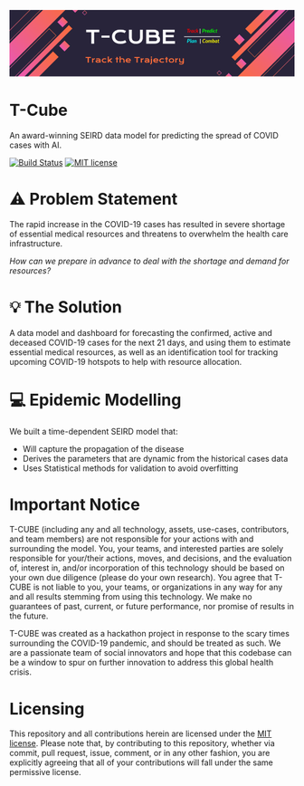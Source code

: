 ![[T-CUBE Logo]](https://github.com/T-Cube-AI/T-Cube/blob/main/README-Cover%202.png)
# T-Cube
An award-winning SEIRD data model for predicting the spread of COVID cases with AI.

[![Build Status](https://github.com/T-Cube-AI/T-Cube/workflows/Build%20Status/badge.svg)](https://github.com/T-Cube-AI/T-Cube/actions)
[![MIT license](https://img.shields.io/badge/License-MIT-blue.svg)](https://opensource.org/licenses/MIT)

# ⚠️ Problem Statement

The rapid increase in the COVID-19 cases has resulted in severe shortage of essential medical resources and threatens to overwhelm the health care infrastructure.

<i>How can we prepare in advance to deal with the shortage and demand for resources?</i>

# 💡 The Solution
A data model and dashboard for forecasting the confirmed, active and deceased COVID-19 cases for the next 21 days, and using them to estimate essential medical resources, as well as an identification tool for tracking upcoming COVID-19 hotspots to help with resource allocation.

# 💻 Epidemic Modelling
We built a time-dependent SEIRD model that:
* Will capture the propagation of the disease
* Derives the parameters that are dynamic from the historical cases data
* Uses Statistical methods for validation to avoid overfitting

# Important Notice
T-CUBE (including any and all technology, assets, use-cases, contributors, and team members) are not responsible for your actions with and surrounding the model. You, your teams, and interested parties are solely responsible for your/their actions, moves, and decisions, and the evaluation of, interest in, and/or incorporation of this technology should be based on your own due diligence (please do your own research). You agree that T-CUBE is not liable to you, your teams, or organizations in any way for any and all results stemming from using this technology. We make no guarantees of past, current, or future performance, nor promise of results in the future.

T-CUBE was created as a hackathon project in response to the scary times surrounding the COVID-19 pandemic, and should be treated as such. We are a passionate team of social innovators and hope that this codebase can be a window to spur on further innovation to address this global health crisis.

# Licensing
This repository and all contributions herein are licensed under the [MIT license](https://github.com/T-Cube-AI/T-Cube/blob/main/LICENSE). Please note that, by contributing to this repository, whether via commit, pull request, issue, comment, or in any other fashion, you are explicitly agreeing that all of your contributions will fall under the same permissive license.

